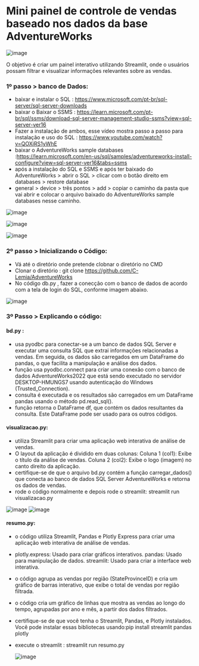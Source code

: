 # Mini painel de controle de vendas baseado nos dados da base AdventureWorks

![image](https://github.com/user-attachments/assets/951641e8-c48d-4383-a275-d67ccce6af7a)


O objetivo é criar um painel interativo utilizando Streamlit, onde o usuários possam filtrar e visualizar informações relevantes sobre as vendas.

### 1º passo > banco de Dados:
- baixar e instalar o SQL : https://www.microsoft.com/pt-br/sql-server/sql-server-downloads
- baixar o Baixar o SSMS : https://learn.microsoft.com/pt-br/sql/ssms/download-sql-server-management-studio-ssms?view=sql-server-ver16
- Fazer a instalação de ambos, esse vídeo mostra passo a passo para instalação e uso do SQL : https://www.youtube.com/watch?v=QOXiRS1yWhE
- baixar o AdventureWorks sample databases :https://learn.microsoft.com/en-us/sql/samples/adventureworks-install-configure?view=sql-server-ver16&tabs=ssms
- após a instalação do SQL e SSMS e após ter baixado do AdventureWorks > abrir o SQL > clicar com o botão direito em databases > restore database
- general > device > três pontos > add > copiar o caminho da pasta que vai abrir e colocar o arquivo baixado do AdventureWorks sample databases nesse caminho.

![image](https://github.com/user-attachments/assets/f93dfbca-b189-497f-a20d-7126b05f3636)

![image](https://github.com/user-attachments/assets/dc1e2331-e2b0-40de-a4a4-46c459365f7c)

![image](https://github.com/user-attachments/assets/8bc6b29e-25b7-4475-80cc-aa326c0d373a)

### 2º passo > Inicializando o Código:
- Vá até o diretório onde pretende clobnar o diretório no CMD
- Clonar o diretório : git clone https://github.com/C-Lemia/AdventureWorks
- No código db.py , fazer a conecção com o banco de dados de acordo com a tela de login do SQL, conforme imagem abaixo.

![image](https://github.com/user-attachments/assets/f36cafa1-893a-4a99-a0fa-7319184563ca)

### 3º Passo > Explicando o código:

#### bd.py : 
- usa pyodbc para conectar-se a um banco de dados SQL Server e executar uma consulta SQL que extrai informações relacionadas a vendas. Em seguida, os dados são carregados em um DataFrame do pandas, o que facilita a manipulação e análise dos dados.
- função usa pyodbc.connect para criar uma conexão com o banco de dados AdventureWorks2022 que está sendo executado no servidor DESKTOP-HMUNGS7 usando autenticação do Windows (Trusted_Connection).
- consulta é executada e os resultados são carregados em um DataFrame pandas usando o método pd.read_sql().
- função retorna o DataFrame df, que contém os dados resultantes da consulta. Este DataFrame pode ser usado para os outros códigos.

#### visualizacao.py:
- utiliza Streamlit para criar uma aplicação web interativa de análise de vendas.
- O layout da aplicação é dividido em duas colunas: Coluna 1 (col1): Exibe o título da análise de vendas. Coluna 2 (col2): Exibe o logo (imagem) no canto direito da aplicação.
- certifique-se de que o arquivo bd.py contém a função carregar_dados() que conecta ao banco de dados SQL Server AdventureWorks e retorna os dados de vendas.
- rode o código normalmente e depois rode o streamlit: streamlit run visualizacao.py

![image](https://github.com/user-attachments/assets/44aeb9c8-8b22-40ad-99b5-9b3d4d0edb89)
![image](https://github.com/user-attachments/assets/a977eacd-22e7-44f7-8149-0b8ad336650d)

#### resumo.py:
- o código utiliza Streamlit, Pandas e Plotly Express para criar uma aplicação web interativa de análise de vendas.
- plotly.express: Usado para criar gráficos interativos. pandas: Usado para manipulação de dados. streamlit: Usado para criar a interface web interativa.
- o código agrupa as vendas por região (StateProvinceID) e cria um gráfico de barras interativo, que exibe o total de vendas por região filtrada.
- o código cria um gráfico de linhas que mostra as vendas ao longo do tempo, agrupadas por ano e mês, a partir dos dados filtrados.
- certifique-se de que você tenha o Streamlit, Pandas, e Plotly instalados. Você pode instalar essas bibliotecas usando:pip install streamlit pandas plotly
- execute o streamlit : streamlit run resumo.py

  ![image](https://github.com/user-attachments/assets/3bbdd63b-9db1-48e9-8584-b629fc9f30ed)















